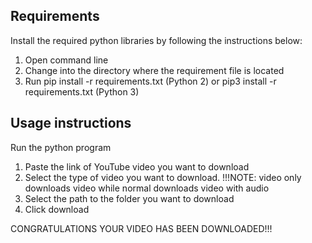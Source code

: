 ## Requirements
Install the required python libraries by following the instructions below:
1) Open command line
2) Change into the directory where the requirement file is located
3) Run pip install -r requirements.txt (Python 2) or pip3 install -r requirements.txt (Python 3)

## Usage instructions
Run the python program
1) Paste the link of YouTube video you want to download
2) Select the type of video you want to download.
!!!NOTE: video only downloads video while normal downloads video with audio
3) Select the path to the folder you want to download
4) Click download

CONGRATULATIONS YOUR VIDEO HAS BEEN DOWNLOADED!!!